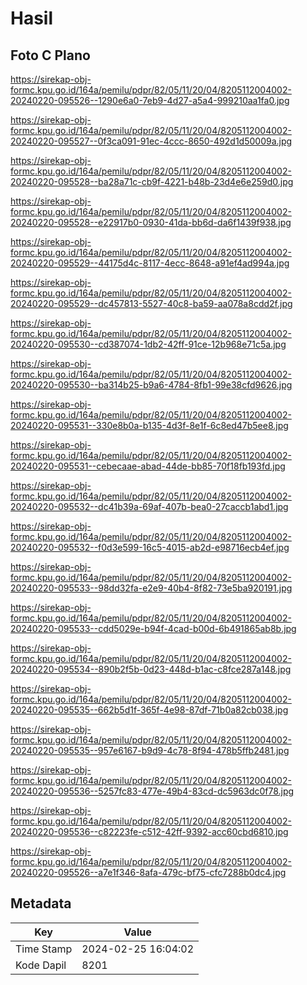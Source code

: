 # Hasil

## Foto C Plano

https://sirekap-obj-formc.kpu.go.id/164a/pemilu/pdpr/82/05/11/20/04/8205112004002-20240220-095526--1290e6a0-7eb9-4d27-a5a4-999210aa1fa0.jpg

https://sirekap-obj-formc.kpu.go.id/164a/pemilu/pdpr/82/05/11/20/04/8205112004002-20240220-095527--0f3ca091-91ec-4ccc-8650-492d1d50009a.jpg

https://sirekap-obj-formc.kpu.go.id/164a/pemilu/pdpr/82/05/11/20/04/8205112004002-20240220-095528--ba28a71c-cb9f-4221-b48b-23d4e6e259d0.jpg

https://sirekap-obj-formc.kpu.go.id/164a/pemilu/pdpr/82/05/11/20/04/8205112004002-20240220-095528--e22917b0-0930-41da-bb6d-da6f1439f938.jpg

https://sirekap-obj-formc.kpu.go.id/164a/pemilu/pdpr/82/05/11/20/04/8205112004002-20240220-095529--44175d4c-8117-4ecc-8648-a91ef4ad994a.jpg

https://sirekap-obj-formc.kpu.go.id/164a/pemilu/pdpr/82/05/11/20/04/8205112004002-20240220-095529--dc457813-5527-40c8-ba59-aa078a8cdd2f.jpg

https://sirekap-obj-formc.kpu.go.id/164a/pemilu/pdpr/82/05/11/20/04/8205112004002-20240220-095530--cd387074-1db2-42ff-91ce-12b968e71c5a.jpg

https://sirekap-obj-formc.kpu.go.id/164a/pemilu/pdpr/82/05/11/20/04/8205112004002-20240220-095530--ba314b25-b9a6-4784-8fb1-99e38cfd9626.jpg

https://sirekap-obj-formc.kpu.go.id/164a/pemilu/pdpr/82/05/11/20/04/8205112004002-20240220-095531--330e8b0a-b135-4d3f-8e1f-6c8ed47b5ee8.jpg

https://sirekap-obj-formc.kpu.go.id/164a/pemilu/pdpr/82/05/11/20/04/8205112004002-20240220-095531--cebecaae-abad-44de-bb85-70f18fb193fd.jpg

https://sirekap-obj-formc.kpu.go.id/164a/pemilu/pdpr/82/05/11/20/04/8205112004002-20240220-095532--dc41b39a-69af-407b-bea0-27caccb1abd1.jpg

https://sirekap-obj-formc.kpu.go.id/164a/pemilu/pdpr/82/05/11/20/04/8205112004002-20240220-095532--f0d3e599-16c5-4015-ab2d-e98716ecb4ef.jpg

https://sirekap-obj-formc.kpu.go.id/164a/pemilu/pdpr/82/05/11/20/04/8205112004002-20240220-095533--98dd32fa-e2e9-40b4-8f82-73e5ba920191.jpg

https://sirekap-obj-formc.kpu.go.id/164a/pemilu/pdpr/82/05/11/20/04/8205112004002-20240220-095533--cdd5029e-b94f-4cad-b00d-6b491865ab8b.jpg

https://sirekap-obj-formc.kpu.go.id/164a/pemilu/pdpr/82/05/11/20/04/8205112004002-20240220-095534--890b2f5b-0d23-448d-b1ac-c8fce287a148.jpg

https://sirekap-obj-formc.kpu.go.id/164a/pemilu/pdpr/82/05/11/20/04/8205112004002-20240220-095535--662b5d1f-365f-4e98-87df-71b0a82cb038.jpg

https://sirekap-obj-formc.kpu.go.id/164a/pemilu/pdpr/82/05/11/20/04/8205112004002-20240220-095535--957e6167-b9d9-4c78-8f94-478b5ffb2481.jpg

https://sirekap-obj-formc.kpu.go.id/164a/pemilu/pdpr/82/05/11/20/04/8205112004002-20240220-095536--5257fc83-477e-49b4-83cd-dc5963dc0f78.jpg

https://sirekap-obj-formc.kpu.go.id/164a/pemilu/pdpr/82/05/11/20/04/8205112004002-20240220-095536--c82223fe-c512-42ff-9392-acc60cbd6810.jpg

https://sirekap-obj-formc.kpu.go.id/164a/pemilu/pdpr/82/05/11/20/04/8205112004002-20240220-095526--a7e1f346-8afa-479c-bf75-cfc7288b0dc4.jpg


## Metadata

| Key        | Value               |
| ---------- | ------------------- |
| Time Stamp | 2024-02-25 16:04:02 |
| Kode Dapil | 8201                |



